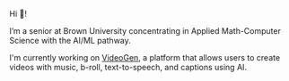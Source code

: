 Hi 👋!

I’m a senior at Brown University concentrating in Applied Math-Computer Science with the AI/ML pathway.

I'm currently working on [VideoGen](https://videogen.io), a platform that allows users to create videos with music, b-roll, text-to-speech, and captions using AI.

<!---
dg314/dg314 is a ✨ special ✨ repository because its `README.md` (this file) appears on your GitHub profile.
You can click the Preview link to take a look at your changes.
--->
